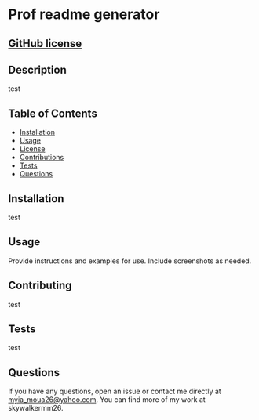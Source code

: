 
  # Prof readme generator

  ## [GitHub license](https://img.shields.io/github/license/Naereen/StrapDown.js.svg) 

  ## Description
  test

  ## Table of Contents
  - [Installation](#installation)
  - [Usage](#usage)
  - [License](#license)
  - [Contributions](#contributing)
  - [Tests](#tests)
  - [Questions](#questions)

  ## Installation
  test

  ## Usage
  Provide instructions and examples for use. Include screenshots as needed.

  ## Contributing
  test

  ## Tests
  test

  ## Questions
  If you have any questions, open an issue or contact me directly at myia_moua26@yahoo.com. You can find more of my work at skywalkermm26.
